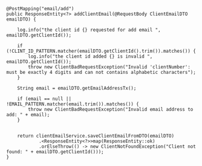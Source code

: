     @PostMapping("email/add")
    public ResponseEntity<?> addClientEmail(@RequestBody ClientEmailDTO emailDTO) {

        log.info("the client id {} requested for add email ", emailDTO.getClientId());

        if (!CLINT_ID_PATTERN.matcher(emailDTO.getClientId().trim()).matches()) {
            log.info("the client id added {} is invalid ", emailDTO.getClientId());
            throw new ClientBadRequestException("Invalid 'clientNumber': must be exactly 4 digits and can not contains alphabetic characters");
        }

        String email = emailDTO.getEmailAddressTx();
        
        if (email == null || !EMAIL_PATTERN.matcher(email.trim()).matches()) {
            throw new ClientBadRequestException("Invalid email address to add: " + email);
        }
        

        return clientEmailService.saveClientEmailFromDTO(emailDTO)
                .<ResponseEntity<?>>map(ResponseEntity::ok)
                .orElseThrow(() -> new ClientNotFoundException("Client not found: " + emailDTO.getClientId()));
    }
